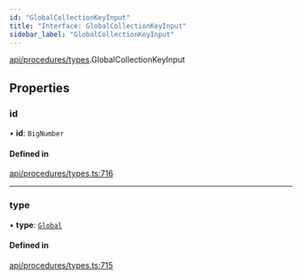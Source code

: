 ```yaml
---
id: "GlobalCollectionKeyInput"
title: "Interface: GlobalCollectionKeyInput"
sidebar_label: "GlobalCollectionKeyInput"
---
```


[api/procedures/types](../../../../../modules/API/Procedures/Types/Types.md).GlobalCollectionKeyInput

## Properties

### id

• **id**: `BigNumber`

#### Defined in

[api/procedures/types.ts:716](https://github.com/PolymeshAssociation/polymesh-sdk/blob/3cc570ade/src/api/procedures/types.ts#L716)

___

### type

• **type**: [`Global`](../../../../../enums/API/Entities/MetadataEntry/Types/MetadataType/MetadataType.md#global)

#### Defined in

[api/procedures/types.ts:715](https://github.com/PolymeshAssociation/polymesh-sdk/blob/3cc570ade/src/api/procedures/types.ts#L715)
